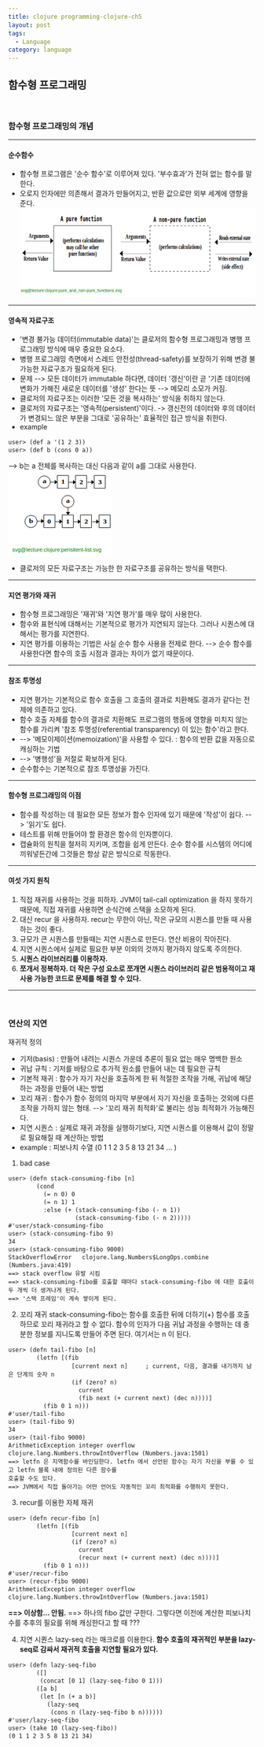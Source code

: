 ```yaml
---
title: clojure programming-clojure-ch5
layout: post
tags:
  - Language
category: language
---
```

## 함수형 프로그래밍

<br>

### 함수형 프로그래밍의 개념

---

#### 순수함수
* 함수형  프로그램은 '순수 함수'로 이루어져 있다. '부수효과'가 전혀 없는 함수를 말한다.
* 오로지 인자에만 의존해서 결과가 만들어지고, 반환 값으로만 외부 세계에 영향을 준다.
![](/assets/ext_images/clojure/clojure_ch5_pure_function.png)

---

#### 영속적 자료구조
* '변경 불가능 데이터(immutable data)'는 클로저의 함수형 프로그래밍과 병행 프로그래밍 방식에 매우 중요한 요소다.
* 병행 프로그래밍 측면에서 스레드 안전성(thread-safety)를 보장하기 위해 변경  불가능한 자료구조가 필요하게 된다.
* 문제 --> 모든 데이터가 immutable 하다면, 데이터 '갱신'이란 곧 '기존 데이터에 변화가 가해진 새로운 데이터를 '생성'
한다는 뜻 --> 메모리 소모가 커짐.
* 클로저의 자료구조는 이러한  '모든 것을 복사하는' 방식을 취하지 않는다.
* 클로저의 자료구조는 '영속적(persistent)'이다.  -> 갱신전의 데이터와 후의 데이터가 변경되느 않은 부분을 그대로 
'공유하는' 효율적인 접근 방식을 취한다.
* example
```
user> (def a '(1 2 3))
user> (def b (cons 0 a))
```
--> b는 a 전체를 복사하는 대신 다음과 같이 a를 그대로 사용한다.
![](/assets/ext_images/clojure/clojure_ch5_persistent.png)

* 클로저의 모든 자료구조는 가능한 한 자료구조를 공유하는 방식을 택한다.

---

#### 지연 평가와 재귀
* 함수형 프로그래밍은 '재귀'와 '지연 평가'를 매우 많이 사용한다.
* 함수와 표현식에 대해서는 기본적으로 평가가 지연되지 않는다. 그러나 시퀀스에 대해서는 평가를 지연한다.
* 지연 평가를 이용하는 기법은 사실 순수 함수 사용을 전제로 한다. --> 순수 함수를 사용한다면 함수의 호출 시점과
결과는 차이가 없기 때문이다.

---

#### 참조 투명성
* 지연 평가는 기본적으로 함수 호출을 그 호출의 결과로 치환해도 결과가 같다는 전제에 의존하고 있다.
* 함수 호출 자체를 함수의 결과로 치환해도 프로그램의 행동에 영향을 미치지 않는 함수를 가리켜
'참조 투명성(referential transparency) 이 있는 함수'라고 한다.
* -->  '메모이제이션(memoization)'을 사용할 수 있다. : 함수의 반환 값을 자동으로 캐싱하는 기법
* --> '병행성'을 저절로 확보하게 된다. 
* 순수함수는 기본적으로 참조 투명성을 가진다.

---

#### 함수형 프로그래밍의 이점
* 함수를 작성하는 데 필요한 모든 정보가 함수 인자에 있기 때문에 '작성'이 쉽다. --> '읽기'도 쉽다.
* 테스트를 위해 만들어야 할 환경은 함수의 인자뿐이다.
* 캡슐화의 원칙을 철저히 지키며, 조합을 쉽게 만든다. 순수 함수를 시스템의 어디에 끼워넣든간에
그것들은 항상 같은 방식으로 작동한다.

---

#### 여섯 가지 원칙
1. 직접 재귀를 사용하는 것을 피하자. JVM이 tail-call optimization 을 하지 못하기 때문에, 직접 재귀를 사용하면
순식간에 스택을 소모하게 된다.
2. 대신 recur 을 사용하자. recur는 무한이 아닌, 작은 규모의 시퀀스를 만들 때 사용하는 것이 좋다.
3. 규모가 큰  시퀀스를 만들때는 지연 시퀀스로 만든다. 연산 비용이 작아진다.
4. 지연 시퀀스에서 실제로 필요한 부분 이외의 것까지 평가하지 않도록 주의한다.
5. <b>시퀀스 라이브러리를 이용하자.</b>
6. <b>쪼개서 정복하자. 더 작은 구성 요소로 쪼개면 시퀀스 라이브러리 같은 범용적이고 재사용 가능한 코드로 문제를
해결 할 수 있다.</b>

---

<br>

### 연산의 지연
재귀적 정의
* 기저(basis) : 만들어 내려는 시퀀스 가운데 추론이 필요 없는 매우 명백한 원소
* 귀납 규칙 : 기저를 바탕으로 추가적 원소를 만들어 내는 데 필요한 규칙
* 기본적 재귀 : 함수가 자기 자신을 호출하게 한 뒤 적절한 조작을 가해, 귀납에 해당하는 과정을 만들어 내는 방법
* 꼬리 재귀 : 함수가 함수 정의의 마지막 부분에서 자기 자신을 호출하는 것외에 다른 조작을 가하지 않는 형태. --> '꼬리
재귀 최적화'로 불리는 성능 최적화가 가능해진다.
* 지연 시퀀스 : 실제로 재귀 과정을 실행하기보다, 지연 시퀀스를 이용해서 값이 정말로 필요해질 때 계산하는 방법
* example : 피보나치 수열 (0 1 1 2 3 5 8 13 21 34 ... )

1. bad case
```
user> (defn stack-consuming-fibo [n]
        (cond
          (= n 0) 0
          (= n 1) 1
          :else (+ (stack-consuming-fibo (- n 1))
                   (stack-consuming-fibo (- n 2)))))
#'user/stack-consuming-fibo
user> (stack-consuming-fibo 9)
34
user> (stack-consuming-fibo 9000)
StackOverflowError   clojure.lang.Numbers$LongOps.combine (Numbers.java:419)
==> stack overflow 유발 시킴
==> stack-consuming-fibo를 호출할 때마다 stack-consuming-fibo 에 대한 호출이 두 개씩 더 생겨나게 된다.
==> '스택 프레임'이 계속 쌓이게 된다.
```

2. 꼬리 재귀
stack-consuming-fibo는 함수를 호출한 뒤에 더하기(+) 함수를 호출하므로 꼬리 재귀라고 할 수 없다.
함수의 인자가 다음 귀납 과정을 수행하는 데 충분한 정보를 지니도록 만들어 주면 된다. 여기서는 n 이 된다.
```
user> (defn tail-fibo [n]
        (letfn [(fib
                  [current next n]     ; current, 다음, 결과를 내기까지 남은 단계의 숫자 n
                  (if (zero? n)
                    current
                    (fib next (+ current next) (dec n))))]
          (fib 0 1 n)))
#'user/tail-fibo
user> (tail-fibo 9)
34
user> (tail-fibo 9000)
ArithmeticException integer overflow  clojure.lang.Numbers.throwIntOverflow (Numbers.java:1501)
==> letfn 은 지역함수를 바인딩한다. letfn 에서 선언된 함수는 자기 자신을 부를 수 있고 letfn 블록 내에 정의된 다른 함수를
호출할 수도 있다.
==> JVM에서 직접 돌아가는 어떤 언어도 자동적인 꼬리 최적화를 수행하지 못한다.
```

3. recur를 이용한 자체 재귀
```
user> (defn recur-fibo [n]
        (letfn [(fib
                  [current next n]
                  (if (zero? n)
                    current
                    (recur next (+ current next) (dec n))))]
          (fib 0 1 n)))
#'user/recur-fibo
user> (recur-fibo 9000)
ArithmeticException integer overflow  clojure.lang.Numbers.throwIntOverflow (Numbers.java:1501)
```
<b>==> 이상함... 안됨.</b>
==> 하나의 fibo 값만 구한다. 그렇다면 이전에 계산한 피보나치 수를 추후의 필요를 위해 캐싱한다고 할 때 ???

4. 지연 시퀀스
lazy-seq 라는 매크로를 이용한다.
<b>함수 호출의 재귀적인 부분을 lazy-seq로 감싸서 재귀적 호출을 지연할 필요가 있다.</b>
```
user> (defn lazy-seq-fibo
        ([]
         (concat [0 1] (lazy-seq-fibo 0 1)))
        ([a b]
         (let [n (+ a b)]
           (lazy-seq
            (cons n (lazy-seq-fibo b n))))))
#'user/lazy-seq-fibo
user> (take 10 (lazy-seq-fibo))
(0 1 1 2 3 5 8 13 21 34)
```
